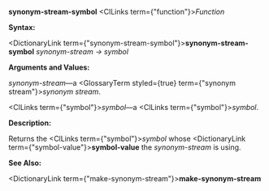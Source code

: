 **synonym-stream-symbol** <ClLinks  term={"function"}><i>Function</i></ClLinks> 



**Syntax:** 



<DictionaryLink  term={"synonym-stream-symbol"}><b>synonym-stream-symbol</b></DictionaryLink> *synonym-stream → symbol* 



**Arguments and Values:** 



*synonym-stream*—a <GlossaryTerm styled={true} term={"synonym stream"}><i>synonym stream</i></GlossaryTerm>. 



<ClLinks  term={"symbol"}><i>symbol</i></ClLinks>—a <ClLinks  term={"symbol"}><i>symbol</i></ClLinks>. 







 



 



**Description:** 



Returns the <ClLinks  term={"symbol"}><i>symbol</i></ClLinks> whose <DictionaryLink  term={"symbol-value"}><b>symbol-value</b></DictionaryLink> the *synonym-stream* is using. 



**See Also:** 



<DictionaryLink  term={"make-synonym-stream"}><b>make-synonym-stream</b></DictionaryLink> 



